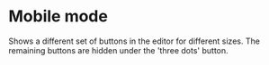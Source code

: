 # Mobile mode

Shows a different set of buttons in the editor for different sizes. The remaining buttons are hidden under the 'three dots' button.
